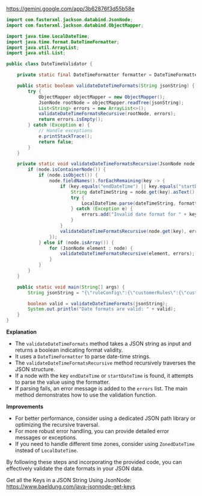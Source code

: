 https://gemini.google.com/app/3b62876f3d55b58e

```java
import com.fasterxml.jackson.databind.JsonNode;
import com.fasterxml.jackson.databind.ObjectMapper;

import java.time.LocalDateTime;
import java.time.format.DateTimeFormatter;
import java.util.ArrayList;
import java.util.List;

public class DateTimeValidator {

    private static final DateTimeFormatter formatter = DateTimeFormatter.ofPattern("yyyy-MM-dd HH:mm:ss");

    public static boolean validateDateTimeFormats(String jsonString) {
        try {
            ObjectMapper objectMapper = new ObjectMapper();
            JsonNode rootNode = objectMapper.readTree(jsonString);
            List<String> errors = new ArrayList<>();
            validateDateTimeFormatsRecursive(rootNode, errors);
            return errors.isEmpty();
        } catch (Exception e) {
            // Handle exceptions
            e.printStackTrace();
            return false;
        }
    }

    private static void validateDateTimeFormatsRecursive(JsonNode node, List<String> errors) {
        if (node.isContainerNode()) {
            if (node.isObject()) {
                node.fieldNames().forEachRemaining(key -> {
                    if (key.equals("endDateTime") || key.equals("startDateTime")) {
                        String dateTimeString = node.get(key).asText();
                        try {
                            LocalDateTime.parse(dateTimeString, formatter);
                        } catch (Exception e) {
                            errors.add("Invalid date format for " + key + ": " + dateTimeString);
                        }
                    }
                    validateDateTimeFormatsRecursive(node.get(key), errors);
                });
            } else if (node.isArray()) {
                for (JsonNode element : node) {
                    validateDateTimeFormatsRecursive(element, errors);
                }
            }
        }
    }

    public static void main(String[] args) {
        String jsonString = "{\"ruleConfig\":{\"customerRules\":{\"customerPromoWinningRule\":\"EMPLOYEE\",\"empMiliStackableDateList\":[{\"endDateTime\":\"2024-07-10 23:59:00\",\"startDateTime\":\"2024-07-04 01:01:00\"}],\"employeeStacksOnPriceDiscounts\":true,\"militaryStacksOnPriceDiscounts\":false,\"employeeStacksOnOtherPromotions\":[\"ProductLevelPercentDiscount\",\"ProductLevelMultiSKUBIBPercentDiscount\"],\"militaryStacksOnOtherPriceTypes\":[999999],\"militaryStacksOnOtherPromotions\":[\"ProductLevelPercentDiscount\",\"ProductLevelMultiSKUBIBPercentDiscount\"],\"employeeCreditDiscountStackableDateList\":[{\"endDateTime\":\"2020-08-15 23:00:00\",\"startDateTime\":\"2020-08-02 02:00:00\"}],\"itemLevelCouponAndCreditDiscountStackableDateList\":[{\"endDateTime\":\"2020-08-15 23:00:00\",\"startDateTime\":\"2020-08-02 02:00:00\"}]}}}";

        boolean valid = validateDateTimeFormats(jsonString);
        System.out.println("Date formats are valid: " + valid);
    }
}

```

**Explanation**

- The `validateDateTimeFormats` method takes a JSON string as input and returns a boolean indicating format validity.
- It uses a `DateTimeFormatter` to parse date-time strings.
- The `validateDateTimeFormatsRecursive` method recursively traverses the JSON structure.
- If a node with the key `endDateTime` or `startDateTime` is found, it attempts to parse the value using the formatter.
- If parsing fails, an error message is added to the `errors` list.
The main method demonstrates how to use the validation function.

**Improvements**

- For better performance, consider using a dedicated JSON path library or optimizing the recursive traversal.
- For more robust error handling, you can provide detailed error messages or exceptions.
- If you need to handle different time zones, consider using `ZonedDateTime` instead of `LocalDateTime`.

By following these steps and incorporating the provided code, you can effectively validate the date formats in your JSON data.

Get all the Keys in a JSON String Using JsonNode: https://www.baeldung.com/java-jsonnode-get-keys
